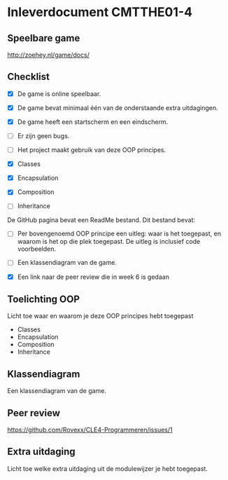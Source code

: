 # Inleverdocument CMTTHE01-4


## Speelbare game

http://zoehey.nl/game/docs/

## Checklist

- [x] De game is online speelbaar. 

- [x] De game bevat minimaal één van de onderstaande extra uitdagingen. 

- [x] De game heeft een startscherm en een eindscherm. 

- [ ] Er zijn geen bugs. 

- [ ] Het project maakt gebruik van deze OOP principes. 

- [x] Classes 

- [x] Encapsulation 

- [x] Composition 

- [ ] Inheritance 

De GitHub pagina bevat een ReadMe bestand. Dit bestand bevat: 

- [ ] Per bovengenoemd OOP principe een uitleg: waar is het toegepast, en waarom is het op die plek toegepast. De uitleg is inclusief code voorbeelden. 

- [ ] Een klassendiagram van de game. 

- [x] Een link naar de peer review die in week 6 is gedaan

## Toelichting OOP 

Licht toe waar en waarom je deze OOP principes hebt toegepast

- Classes
- Encapsulation 
- Composition
- Inheritance

## Klassendiagram

Een klassendiagram van de game.

## Peer review

https://github.com/Rovexx/CLE4-Programmeren/issues/1

## Extra uitdaging

Licht toe welke extra uitdaging uit de modulewijzer je hebt toegepast.
